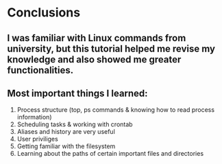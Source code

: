 # Conclusions

## I was familiar with Linux commands from university, but this tutorial helped me revise my knowledge and also showed me greater functionalities.

## Most important things I learned:
  1. Process structure (top, ps commands & knowing how to read process information)
  2. Scheduling tasks & working with crontab
  3. Aliases and history are very useful
  4. User priviliges
  5. Getting familiar with the filesystem
  6. Learning about the paths of certain important files and directories

